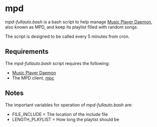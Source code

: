 # mpd

*mpd-fullauto.bash* is a bash script to help manage [Music Player Daemon](http://www.musicpd.org/), also known as MPD, and keep its playlist filled with random songs.

The script is designed to be called every 5 minutes from cron.

## Requirements

The *mpd-fullauto.bash* script requires the following:

- [Music Player Daemon](http://www.musicpd.org/)
- The MPD client, [mpc](https://www.musicpd.org/clients/mpc/)

## Notes

The important variables for operation of *mpd-fullauto.bash* are:

- FILE_INCLUDE = The location of the include file
- LENGTH_PLAYLIST = How long the playlist should be
